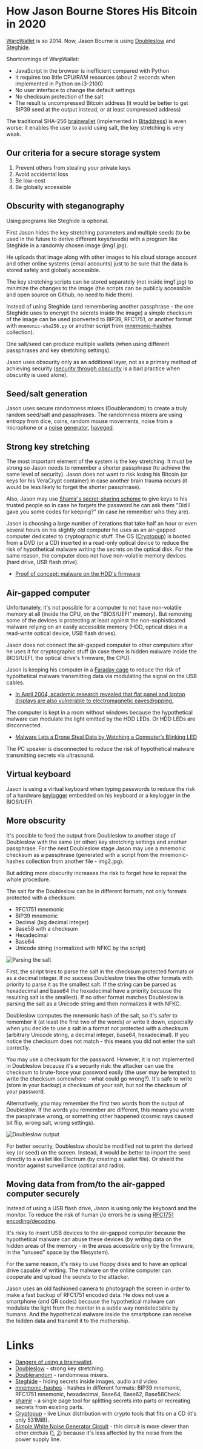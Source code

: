 # How Jason Bourne Stores His Bitcoin in 2020

[WarpWallet](http://maxtaco.github.io/bitcoin/2014/01/16/how-jason-bourne-stores-his-bitcoin/) is so 2014. Now, Jason Bourne is using [Doubleslow](https://github.com/vstoykovbg/doubleslow) and [Steghide](http://steghide.sourceforge.net/).

Shortcomings of WarpWallet:

- JavaScript in the browser is inefficient compared with Python
- It requires too little CPU/RAM resources (about 2 seconds when implemented in Python on i3-2100)
- No user interface to change the default settings
- No checksum protection of the salt
- The result is uncompressed Bitcoin address (it would be better to get BIP39 seed at the output instead, or at least compressed address)

The traditional SHA-256 [brainwallet](https://en.bitcoin.it/wiki/Brainwallet) (implemented in [Bitaddress](https://github.com/pointbiz/bitaddress.org)) is even worse: it enables the user to avoid using salt, the key stretching is very weak.

## Our criteria for a secure storage system

1. Prevent others from stealing your private keys
2. Avoid accidental loss
3. Be low-cost
4. Be globally accessible

## Obscurity with steganography

Using programs like Steghide is optional.

First Jason hides the key stretching parameters and multiple seeds (to be used in the future to derive different keys/seeds) with a program like Steghide in a randomly chosen image (img1.jpg).

He uploads that image along with other images to his cloud storage account and other online systems (email accounts) just to be sure that the data is stored safely and globally accessible.

The key stretching scripts can be stored separately (not inside img1.jpg) to minimize the changes to the image (the scripts can be publicly accessible and open source on Github, no need to hide them).

Instead of using Steghide (and remembering another passphrase - the one Steghide uses to encrypt the secrets inside the image) a simple checksum of the image can be used (converted to BIP39, RFC1751, or another format with `mnemonic-sha256.py` or another script from [mnemonic-hashes](https://github.com/vstoykovbg/mnemonic-hashes) collection).

One salt/seed can produce multiple wallets (when using different passphrases and key stretching settings).

Jason uses obscurity only as an additional layer, not as a primary method of achieving security ([security through obscurity](https://en.wikipedia.org/wiki/Security_through_obscurity) is a bad practice when obscurity is used alone).

## Seed/salt generation

Jason uses secure randomness mixers (Doublerandom) to create a truly random seed/salt and passphrases. The randomness mixers are using entropy from dice, coins, random mouse movements, noise from a microphone or a [noise](https://en.wikipedia.org/wiki/Noise_generator) [generator](https://circuitdigest.com/electronic-circuits/simple-white-noise-generator-circuit-diagram), [haveged](https://wiki.archlinux.org/index.php/Haveged).

## Strong key stretching

The most important element of the system is the key stretching. It must be strong so Jason needs to remember a shorter passphrase (to achieve the same level of security). Jason does not want to risk losing his Bitcoin (or keys for his VeraCrypt container) in case another brain trauma occurs (it would be less likely to forget the shorter passphrase).

Also, Jason may use [Shamir's secret-sharing scheme](https://en.wikipedia.org/wiki/Shamir's_Secret_Sharing) to give keys to his trusted people so in case he forgets the password he can ask them "Did I gave you some codes for keeping?" (in case he remember who they are).

Jason is choosing a large number of iterations that take half an hour or even several hours on his slightly old computer he uses as an air-gapped computer dedicated to cryptographic stuff. The OS ([Cryptopup](https://github.com/vstoykovbg/cryptopup/)) is booted from a DVD (or a CD) inserted in a read-only optical device to reduce the risk of hypothetical malware writing the secrets on the optical disk. For the same reason, the computer does not have non-volatile memory devices (hard drive, USB flash drive).

* [Proof of concept: malware on the HDD's firmware](https://www.malwaretech.com/2015/04/hard-disk-firmware-hacking-part-1.html)

## Air-gapped computer

Unfortunately, it's not possible for a computer to not have non-volatile memory at all (inside the CPU, on the "BIOS/UEFI" memory). But removing some of the devices is protecting at least against the non-sophisticated malware relying on an easily accessible memory (HDD, optical disks in a read-write optical device, USB flash drives).

Jason does not connect the air-gapped computer to other computers after he uses it for cryptographic stuff (in case there is hidden malware inside the BIOS/UEFI, the optical drive's firmware, the CPU).

Jason is keeping his computer in a [Faraday cage](https://en.wikipedia.org/wiki/Faraday_cage) to reduce the risk of hypothetical malware transmitting data via modulating the signal on the USB cables.

* [In April 2004, academic research revealed that flat panel and laptop displays are also vulnerable to electromagnetic eavesdropping.](https://en.wikipedia.org/wiki/Van_Eck_phreaking)

The computer is kept in a room without windows because the hypothetical malware can modulate the light emitted by the HDD LEDs. Or HDD LEDs are disconnected.

* [Malware Lets a Drone Steal Data by Watching a Computer’s Blinking LED](https://www.wired.com/2017/02/malware-sends-stolen-data-drone-just-pcs-blinking-led/)

The PC speaker is disconnected to reduce the risk of hypothetical malware transmitting secrets via ultrasound.

## Virtual keyboard

Jason is using a virtual keyboard when typing passwords to reduce the risk of a hardware [keylogger](https://en.wikipedia.org/wiki/Keystroke_logging) embedded on his keyboard or a keylogger in the BIOS/UEFI.

## More obscurity

It's possible to feed the output from Doubleslow to another stage of Doubleslow with the same (or other) key stretching settings and another passphrase. For the next Doubleslow stage Jason may use a mnemonic checksum as a passphrase (generated with a script from the mnemonic-hashes collection from another file - img2.jpg).

But adding more obscurity increases the risk to forget how to repeat the whole procedure.

The salt for the Doubleslow can be in different formats, not only formats protected with a checksum:

- RFC1751 mnemonic
- BIP39 mnemonic
- Decimal (big decimal integer)
- Base58 with a checksum
- Hexadecimal
- Base64
- Unicode string (normalized with NFKC by the script)

![Parsing the salt](https://raw.githubusercontent.com/vstoykovbg/cryptopup/main/images/horse_1.png)

First, the script tries to parse the salt in the checksum protected formats or as a decimal integer. If no success Doubleslow tries the other formats with priority to parse it as the smallest salt. If the string can be parsed as hexadecimal and base64 the hexadecimal have a priority because the resulting salt is the smallest). If no other format matches Doubleslow is parsing the salt as a Unicode string and then normalizes it with NFKC.

Doubleslow computes the mnemonic hash of the salt, so it's safer to remember it (at least the first two of the words) or write it down, especially when you decide to use a salt in a format not protected with a checksum (arbitrary Unicode string, a decimal integer, base64, hexadecimal). If you notice the checksum does not match - this means you did not enter the salt correctly.

You may use a checksum for the password. However, it is not implemented in Doubleslow because it's a security risk: the attacker can use the checksum to brute-force your password easily (the user may be tempted to write the checksum somewhere - what could go wrong?). It's safe to write (store in your backup) a checksum of your salt, but not the checksum of your password.

Alternatively, you may remember the first two words from the output of Doubleslow. If the words you remember are different, this means you wrote the passphrase wrong, or something other happened (cosmic rays caused bit flip, wrong salt, wrong settings).

![Doubleslow output](https://raw.githubusercontent.com/vstoykovbg/cryptopup/main/images/horse_2.png)

For better security, Doubleslow should be modified not to print the derived key (or seed) on the screen. Instead, it would be better to import the seed directly to a wallet like Electrum (by creating a wallet file). Or shield the monitor against surveillance (optical and radio).

## Moving data from from/to the air-gapped computer securely

Instead of using a USB flash drive, Jason is using only the keyboard and the monitor. To reduce the risk of human i/o errors he is using [RFC1751 encoding/decoding](https://github.com/vstoykovbg/RFC1751-encoding-decoding).

It's risky to insert USB devices to the air-gapped computer because the hypothetical malware can abuse these devices (by writing data on the hidden areas of the memory - in the areas accessible only by the firmware, in the "unused" space by the filesystem).

For the same reason, it's risky to use floppy disks and to have an optical drive capable of writing. The malware on the online computer can cooperate and upload the secrets to the attacker.

Jason uses an old fashioned camera to photograph the screen in order to make a fast backup of RFC1751 encoded data. He does not use a smartphone (and QR codes) because the hypothetical malware can modulate the light from the monitor in a subtle way nondetectable by humans. And the hypothetical malware inside the smartphone can receive the hidden data and transmit it to the mothership.

# Links

* [Dangers of using a brainwallet](https://en.bitcoin.it/wiki/Brainwallet).
* [Doubleslow](https://github.com/vstoykovbg/doubleslow) - strong key stretching.
* [Doublerandom](https://github.com/vstoykovbg/doublerandom) - randomness mixers.
* [Steghide](http://steghide.sourceforge.net/) - hiding secrets inside images, audio and video.
* [mnemonic-hashes](https://github.com/vstoykovbg/mnemonic-hashes) - hashes in different formats: BIP39 mnemonic, RFC1751 mnemonic, hexadecimal, Base64, Base62, Base58Check.
* [shamir](https://github.com/iancoleman/shamir) - a single page tool for splitting secrets into parts or recreating secrets from existing parts.
* [Cryptopup](https://github.com/vstoykovbg/cryptopup/) - live Linux distribution with crypto tools that fits on a CD (it's only 531MiB).
* [Simple White Noise Generator Circuit](https://circuitdigest.com/electronic-circuits/simple-white-noise-generator-circuit-diagram) -  this circuit is more clever than other circtuis ([1](https://www.eeweb.com/simple-white-noise-generator/), [2](http://freenrg.info/Physics/Scalar_Vector_Pot_And_Rick_Andersen/Rick_Andersen_Noisegen.htm)) because it's less affected by the noise from the power supply line.

